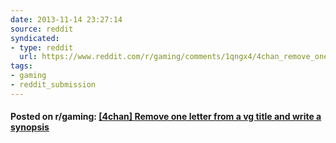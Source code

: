 ```yaml
---
date: 2013-11-14 23:27:14
source: reddit
syndicated:
- type: reddit
  url: https://www.reddit.com/r/gaming/comments/1qngx4/4chan_remove_one_letter_from_a_vg_title_and_write/
tags:
- gaming
- reddit_submission
---
```


#### Posted on r/gaming: [[4chan] Remove one letter from a vg title and write a synopsis](https://reddit.com/r/gaming/comments/1qngx4/4chan_remove_one_letter_from_a_vg_title_and_write/)